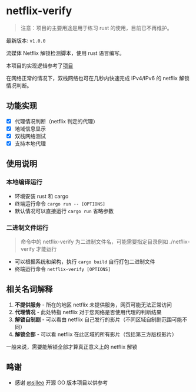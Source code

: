 # netflix-verify

> 注意：项目的主要用途是用于练习 rust 的使用，目前已不再维护。

最新版本: `v1.0.0`

流媒体 Netflix 解锁检测脚本，使用 rust 语言编写。

本项目的实现逻辑参考了[项目](https://github.com/sjlleo/netflix-verify)

在网络正常的情况下，双栈网络也可在几秒内快速完成 IPv4/IPv6 的 netflix 解锁情况判断。

## 功能实现

- [X] 代理情况判断（netflix 判定的代理）
- [X] 地域信息显示
- [X] 双栈网络测试
- [X] 支持本地代理

## 使用说明

### 本地编译运行

- 环境安装 rust 和 cargo
- 终端运行命令 `cargo run -- [OPTIONS]`
- 默认情况可以直接运行 `cargo run` 省略参数

### 二进制文件运行

> 命令中的 netflix-verify 为二进制文件名，可能需要指定目录例如 ./netflix-verify 才能运行

- 可以根据系统和架构，执行 `cargo build` 自行打包二进制文件
- 终端运行命令 `netflix-verify [OPTIONS]`

## 相关名词解释

1. **不提供服务** - 所在的地区 netflix 未提供服务，网页可能无法正常访问
2. **代理情况** - 此处特指 netflix 对于您网络是否使用代理的判断结果
3. **解锁自制剧** - 可以看由 netflix 自己发行的影片（不同区域自制剧范围可能不同）
4. **解锁全部** - 可以看 netflix 在此区域的所有影片（包括第三方版权影片）

一般来说，需要能解锁全部才算真正意义上的 netflix 解锁

## 鸣谢

- 感谢 [@sjlleo](https://github.com/sjlleo) 开源 GO 版本项目以供参考
